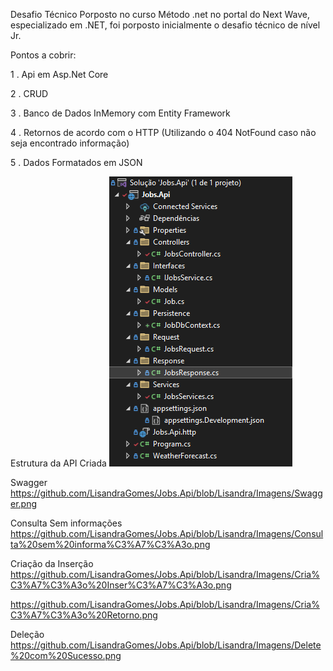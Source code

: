 Desafio Técnico Porposto no curso Método .net no portal do Next Wave, especializado em .NET, foi porposto inicialmente o desafio técnico de nível Jr.

Pontos a cobrir:

  1 . Api em Asp.Net Core

  2 . CRUD

  3 . Banco de Dados InMemory com Entity Framework

  4 . Retornos de acordo com o HTTP (Utilizando o 404 NotFound caso não seja encontrado informação)

  5 . Dados Formatados em JSON

Estrutura da API Criada
<img src="https://github.com/LisandraGomes/Jobs.Api/blob/Lisandra/Imagens/Estrutura%20Criada.png" alt="Api Criada">

Swagger
https://github.com/LisandraGomes/Jobs.Api/blob/Lisandra/Imagens/Swagger.png

Consulta Sem informações
https://github.com/LisandraGomes/Jobs.Api/blob/Lisandra/Imagens/Consulta%20sem%20informa%C3%A7%C3%A3o.png

Criação da Inserção
https://github.com/LisandraGomes/Jobs.Api/blob/Lisandra/Imagens/Cria%C3%A7%C3%A3o%20Inser%C3%A7%C3%A3o.png

https://github.com/LisandraGomes/Jobs.Api/blob/Lisandra/Imagens/Cria%C3%A7%C3%A3o%20Retorno.png

Deleção 
https://github.com/LisandraGomes/Jobs.Api/blob/Lisandra/Imagens/Delete%20com%20Sucesso.png
